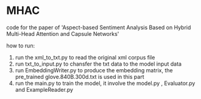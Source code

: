 # MHAC
code for the paper of 'Aspect-based Sentiment Analysis Based on Hybrid Multi-Head Attention and Capsule Networks'

how to run:
1. run the xml_to_txt.py to read the original xml corpus file
2. run txt_to_input.py to chansfer the txt data to the model input data
3. run EmbeddingWriter.py to produce the embedding matrix, the pre_trained glove.840B.300d.txt is used in this part
4. run the main.py to train the model, it involve the model.py , Evaluator.py and ExampleReader.py

